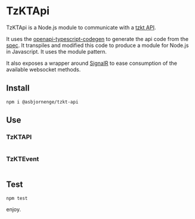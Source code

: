 # TzKTApi

TzKTApi is a Node.js module to communicate with a [tzkt API](https://api.tzkt.io/).

It uses the [openapi-typescript-codegen](https://github.com/ferdikoomen/openapi-typescript-codegen) to generate the api code from the [spec](https://api.tzkt.io/v1/swagger.json). It transpiles and modified this code to produce a module for Node.js in Javascript. It uses the module pattern.

It also exposes a wrapper around [SignalR](https://docs.microsoft.com/en-us/aspnet/core/signalr/introduction?view=aspnetcore-6.0) to ease consumption of the available websocket methods.

## Install

```
npm i @asbjornenge/tzkt-api
```

## Use

### TzKTAPI

```
```

### TzKTEvent

```
```

## Test

```
npm test
```

enjoy. 
